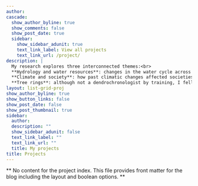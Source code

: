 ```yaml
---
author: 
cascade:
  show_author_byline: true
  show_comments: false
  show_post_date: true
  sidebar:
    show_sidebar_adunit: true
    text_link_label: View all projects
    text_link_url: /project/
description: |
  My research explores three interconnected themes:<br>
  **Hydrology and water resources**: changes in the water cycle across spatial and temporal scales, how those changes affect water resources, and how managment should adapt.  
  **Climate and society**: how past climatic changes affected societies, how societies reponded to such changes, and lessons for the future. I work closely with historians, archaeologists, and climate modelers.  
  **Tree rings**: although not a dendrochronologist by training, I fell in love with tree rings. Dendrochronology is now my main tool to reconstruct past climate and hydrology. 
layout: list-grid-proj
show_author_byline: true
show_button_links: false
show_post_date: false
show_post_thumbnail: true
sidebar:
  author: 
  description: ""
  show_sidebar_adunit: false
  text_link_label: ""
  text_link_url: ""
  title: My projects
title: Projects
---
```


** No content for the project index. This file provides front matter for the blog including the layout and boolean options. **
